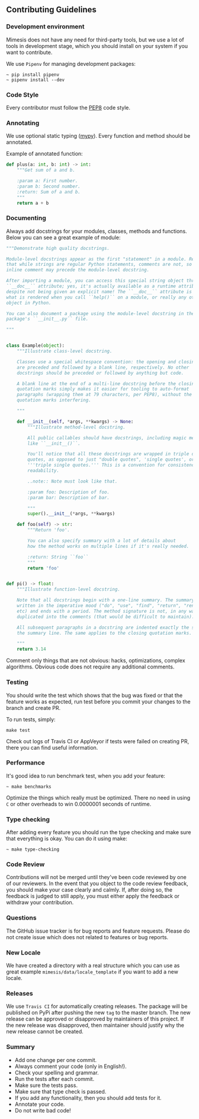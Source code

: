 ## Contributing Guidelines

### Development environment
Mimesis does not have any need for third-party tools, but we use a lot of tools in development stage,
which you should install on your system if you want to contribute.

We use `Pipenv` for managing development packages:
```
~ pip install pipenv
~ pipenv install --dev
```

### Code Style

Every contributor must follow the [PEP8](https://www.python.org/dev/peps/pep-0008/) code style.

### Annotating
We use optional static typing ([mypy](https://github.com/python/mypy)). Every function and method should be annotated.

Example of annotated function:

```python
def plus(a: int, b: int) -> int:
    """Get sum of a and b.

    :param a: First number.
    :param b: Second number.
    :return: Sum of a and b.
    """
    return a + b
```

### Documenting
Always add docstrings for your modules, classes, methods and functions. Below you can see a great example of module:

```python
"""Demonstrate high quality docstrings.

Module-level docstrings appear as the first "statement" in a module. Remember,
that while strings are regular Python statements, comments are not, so an
inline comment may precede the module-level docstring.

After importing a module, you can access this special string object through the
``__doc__`` attribute; yes, it's actually available as a runtime attribute,
despite not being given an explicit name! The ``__doc__`` attribute is also
what is rendered when you call ``help()`` on a module, or really any other
object in Python.

You can also document a package using the module-level docstring in the
package's ``__init__.py`` file.

"""


class Example(object):
    """Illustrate class-level docstring.

    Classes use a special whitespace convention: the opening and closing quotes
    are preceded and followed by a blank line, respectively. No other
    docstrings should be preceded or followed by anything but code.

    A blank line at the end of a multi-line docstring before the closing
    quotation marks simply makes it easier for tooling to auto-format
    paragraphs (wrapping them at 79 characters, per PEP8), without the closing
    quotation marks interfering.

    """

    def __init__(self, *args, **kwargs) -> None:
        """Illustrate method-level docstring.

        All public callables should have docstrings, including magic methods
        like ``__init__()``.

        You'll notice that all these docstrings are wrapped in triple double
        quotes, as opposed to just "double quotes", 'single quotes', or
        '''triple single quotes.''' This is a convention for consistency and
        readability.

        ..note:: Note must look like that.

        :param foo: Description of foo.
        :param bar: Description of bar.

        """
        super().__init__(*args, **kwargs)

    def foo(self) -> str:
        """Return 'foo'.

        You can also specify summary with a lot of details about
        how the method works on multiple lines if it's really needed.

        :return: String ``foo``
        """
        return 'foo'


def pi() -> float:
    """Illustrate function-level docstring.

    Note that all docstrings begin with a one-line summary. The summary is
    written in the imperative mood ("do", "use", "find", "return", "render",
    etc) and ends with a period. The method signature is not, in any way,
    duplicated into the comments (that would be difficult to maintain).

    All subsequent paragraphs in a docstring are indented exactly the same as
    the summary line. The same applies to the closing quotation marks.

    """
    return 3.14
```

Comment only things that are not obvious: hacks, optimizations, complex algorithms. Obvious code does not require any additional comments.

### Testing
You should write the test which shows that the bug was fixed or that the feature works as expected,
run test before you commit your changes to the branch and create PR.

To run tests, simply:
```
make test
```

Check out logs of Travis CI or AppVeyor if tests were failed on creating PR, there you can find useful information.

### Performance
It's good idea to run benchmark test, when you add your feature:

```
~ make benchmarks
```

Optimize the things which really must be optimized. There no need in using `C` or
other overheads to win 0.0000001 seconds of runtime.

### Type checking
After adding every feature you should run the type checking and make sure that everything is okay. You can do it using make:

```
~ make type-checking
```

### Code Review
Contributions will not be merged until they've been code reviewed by one of our reviewers.
In the event that you object to the code review feedback, you should make your case clearly and calmly.
If, after doing so, the feedback is judged to still apply, you must either apply the feedback
or withdraw your contribution.

### Questions
The GitHub issue tracker is for bug reports and feature requests.
Please do not create issue which does not related to features or bug reports.

### New Locale
We have created a directory with a real structure which you can use as great example `mimesis/data/locale_template` if you want to add a new locale.

### Releases
We use `Travis CI` for automatically creating releases.
The package will be published on PyPi after pushing the new `tag` to the master branch.
The new release can be approved or disapproved by maintainers of this project. If the new release was disapproved, then maintainer should justify why the new release cannot be created.

### Summary
- Add one change per one commit.
- Always comment your code (only in English!).
- Check your spelling and grammar.
- Run the tests after each commit.
- Make sure the tests pass.
- Make sure that type check is passed.
- If you add any functionality, then you should add tests for it.
- Annotate your code.
- Do not write bad code!
